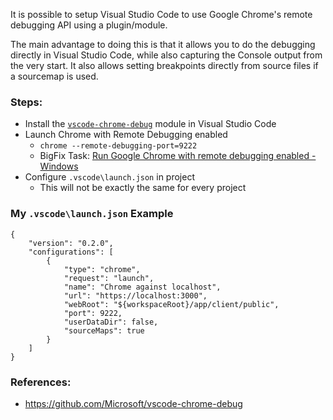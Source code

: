 
It is possible to setup Visual Studio Code to use Google Chrome's remote debugging API using a plugin/module.

The main advantage to doing this is that it allows you to do the debugging directly in Visual Studio Code, while also capturing the Console output from the very start. It also allows setting breakpoints directly from source files if a sourcemap is used. 

### Steps:

- Install the [`vscode-chrome-debug`](https://github.com/Microsoft/vscode-chrome-debug) module in Visual Studio Code
- Launch Chrome with Remote Debugging enabled
  - `chrome --remote-debugging-port=9222`
  - BigFix Task: [Run Google Chrome with remote debugging enabled - Windows](https://github.com/jgstew/bigfix-content/blob/master/fixlet/Run%20Google%20Chrome%20with%20remote%20debugging%20enabled%20-%20Windows.bes)
- Configure `.vscode\launch.json` in project
  - This will not be exactly the same for every project


### My `.vscode\launch.json` Example

```
{
    "version": "0.2.0",
    "configurations": [
        {
            "type": "chrome",
            "request": "launch",
            "name": "Chrome against localhost",
            "url": "https://localhost:3000",
            "webRoot": "${workspaceRoot}/app/client/public",
            "port": 9222,
            "userDataDir": false,
            "sourceMaps": true
        }
    ]
}
```

### References: 
- https://github.com/Microsoft/vscode-chrome-debug
